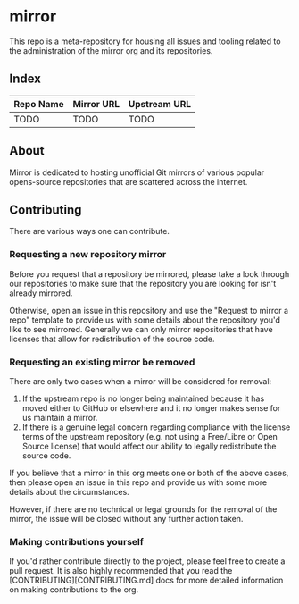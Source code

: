 # mirror

This repo is a meta-repository for housing all issues and tooling related to the administration
of the mirror org and its repositories.

## Index

| Repo Name | Mirror URL | Upstream URL |
|-----------|------------|--------------|
| TODO      | TODO       | TODO         |

## About

Mirror is dedicated to hosting unofficial Git mirrors of various popular opens-source
repositories that are scattered across the internet. 

## Contributing

There are various ways one can contribute. 

### Requesting a new repository mirror

Before you request that a repository be mirrored, please take a look through our repositories to 
make sure that the repository you are looking for isn't already mirrored. 

Otherwise, open an issue in this repository and use the "Request to mirror a repo" template to
provide us with some details about the repository you'd like to see mirrored. Generally we 
can only mirror repositories that have licenses that allow for redistribution of the source
code. 

### Requesting an existing mirror be removed

There are only two cases when a mirror will be considered for removal:

1. If the upstream repo is no longer being maintained because it has moved either to GitHub or elsewhere
   and it no longer makes sense for us maintain a mirror. 
2. If there is a genuine legal concern regarding compliance with the license terms of the upstream 
   repository (e.g. not using a Free/Libre or Open Source license) that would affect our ability to legally redistribute
   the source code. 

If you believe that a mirror in this org meets one or both of the above cases, then please open
an issue in this repo and provide us with some more details about the circumstances. 

However, if there are no technical or legal grounds for the removal of the mirror, the issue 
will be closed without any further action taken. 

### Making contributions yourself

If you'd rather contribute directly to the project, please feel free to create a pull request. It is 
also highly recommended that you read the [CONTRIBUTING][CONTRIBUTING.md] docs for more detailed
information on making contributions to the org. 
